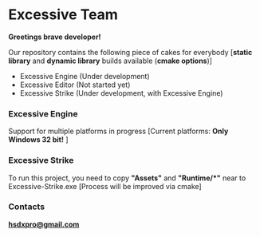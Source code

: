 Excessive Team
================

**Greetings brave developer!**

Our repository contains the following piece of cakes for everybody 
[**static library** and **dynamic library** builds available (**cmake options**)]
* Excessive Engine  (Under development)
* Excessive Editor  (Not started yet)
* Excessive Strike  (Under development, with Excessive Engine)

### Excessive Engine
Support for multiple platforms in progress [Current platforms: **Only Windows 32 bit!** ]

### Excessive Strike
To run this project, you need to copy **"Assets"** and **"Runtime/*"** near to Excessive-Strike.exe  [Process will be improved via cmake]


### Contacts
**hsdxpro@gmail.com**
